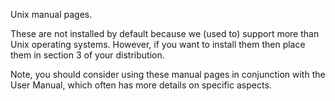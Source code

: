 Unix manual pages.

These are not installed by default because we (used to) support more than Unix operating systems. However, if you want to install them then place them in section 3 of your distribution.

Note, you should consider using these manual pages in conjunction with the User Manual, which often has more details on specific aspects.
